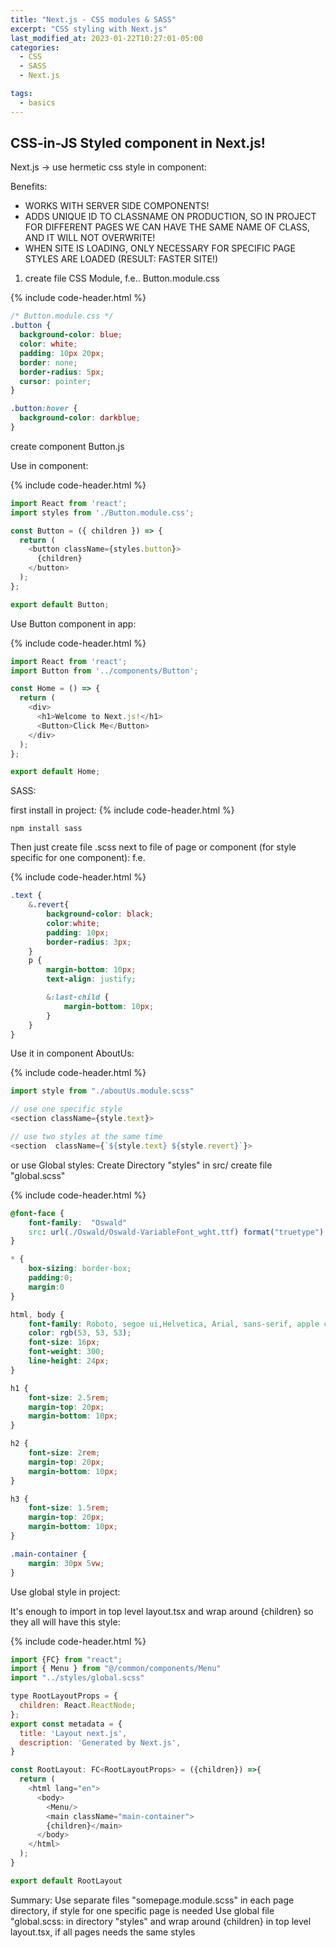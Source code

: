 ```yaml
---
title: "Next.js - CSS modules & SASS"
excerpt: "CSS styling with Next.js"
last_modified_at: 2023-01-22T10:27:01-05:00
categories:
  - CSS
  - SASS
  - Next.js

tags: 
  - basics
---
```


<!-- short introduction -->
## CSS-in-JS Styled component in Next.js!

Next.js -> use hermetic css style in component:

Benefits:
- WORKS WITH SERVER SIDE COMPONENTS!
- ADDS UNIQUE ID TO CLASSNAME ON PRODUCTION, SO IN PROJECT FOR DIFFERENT PAGES WE CAN HAVE THE SAME NAME OF CLASS, AND IT WILL NOT OVERWRITE!
- WHEN SITE IS LOADING, ONLY NECESSARY FOR SPECIFIC PAGE STYLES ARE LOADED (RESULT: FASTER SITE!)

1. create file CSS Module, f.e.. Button.module.css

{% include code-header.html %}
```css
/* Button.module.css */
.button {
  background-color: blue;
  color: white;
  padding: 10px 20px;
  border: none;
  border-radius: 5px;
  cursor: pointer;
}

.button:hover {
  background-color: darkblue;
}
```
create component Button.js

Use in component:

{% include code-header.html %}
```js
import React from 'react';
import styles from './Button.module.css';

const Button = ({ children }) => {
  return (
    <button className={styles.button}>
      {children}
    </button>
  );
};

export default Button;
```

Use Button component in app:

{% include code-header.html %}
```js
import React from 'react';
import Button from '../components/Button';

const Home = () => {
  return (
    <div>
      <h1>Welcome to Next.js!</h1>
      <Button>Click Me</Button>
    </div>
  );
};

export default Home;
```

SASS:

first install in project:
{% include code-header.html %}
```
npm install sass
```

Then just create file .scss next to file of page or component (for style specific for one component):
f.e.

{% include code-header.html %}
```scss
.text {
    &.revert{
        background-color: black;
        color:white;
        padding: 10px;
        border-radius: 3px;
    }
    p {
        margin-bottom: 10px;
        text-align: justify;

        &:last-child {
            margin-bottom: 10px;
        }
    }
}
```

Use it in component AboutUs:

{% include code-header.html %}
```js
import style from "./aboutUs.module.scss"

// use one specific style
<section className={style.text}>

// use two styles at the same time
<section  className={`${style.text} ${style.revert}`}>
```


or use Global styles:
Create Directory "styles" in src/
create file "global.scss"

{% include code-header.html %}
```css
@font-face {
    font-family:  "Oswald"
    src: url(./Oswald/Oswald-VariableFont_wght.ttf) format("truetype");
}

* {
    box-sizing: border-box;
    padding:0;
    margin:0
}

html, body {
    font-family: Roboto, segoe ui,Helvetica, Arial, sans-serif, apple color emoji, segoe ui emoji, segoe ui symbol;
    color: rgb(53, 53, 53);
    font-size: 16px;
    font-weight: 300;
    line-height: 24px;
}

h1 {
    font-size: 2.5rem;
    margin-top: 20px;
    margin-bottom: 10px;
}

h2 {
    font-size: 2rem;
    margin-top: 20px;
    margin-bottom: 10px;
}

h3 {
    font-size: 1.5rem;
    margin-top: 20px;
    margin-bottom: 10px;
}

.main-container {
    margin: 30px 5vw;
}
```

Use global style in project:

It's enough to import in top level layout.tsx and wrap around {children} so they all will have this style:

{% include code-header.html %}
```js
import {FC} from "react";
import { Menu } from "@/common/components/Menu"
import "../styles/global.scss"

type RootLayoutProps = {
  children: React.ReactNode;
};
export const metadata = {
  title: 'Layout next.js',
  description: 'Generated by Next.js',
}

const RootLayout: FC<RootLayoutProps> = ({children}) =>{
  return (
    <html lang="en">
      <body>
        <Menu/>
        <main className="main-container">
        {children}</main>
      </body>
    </html>
  );
}

export default RootLayout
```

Summary:
Use separate files "somepage.module.scss" in each page directory, if style for one specific page is needed
Use global file "global.scss: in directory "styles" and wrap around {children} in top level layout.tsx, if all pages needs the same styles

